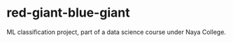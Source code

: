 # red-giant-blue-giant
ML classification project, part of a data science course under Naya College.
